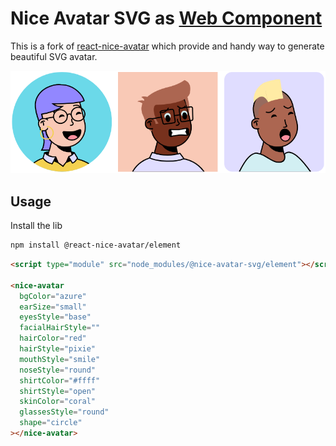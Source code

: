 # Nice Avatar SVG as [Web Component][web-components]

This is a fork of [react-nice-avatar][react-nice-avatar] which provide and handy way to generate beautiful SVG avatar.

![preview](./preview.png)

## Usage

Install the lib

```sh
npm install @react-nice-avatar/element
```

```html
<script type="module" src="node_modules/@nice-avatar-svg/element"></script>

<nice-avatar
  bgColor="azure"
  earSize="small"
  eyesStyle="base"
  facialHairStyle=""
  hairColor="red"
  hairStyle="pixie"
  mouthStyle="smile"
  noseStyle="round"
  shirtColor="#ffff"
  shirtStyle="open"
  skinColor="coral"
  glassesStyle="round"
  shape="circle"
></nice-avatar>
```

[react-nice-avatar]: https://github.com/dapi-labs/react-nice-avatar
[web-components]: https://developer.mozilla.org/en-US/docs/Web/API/Web_components
